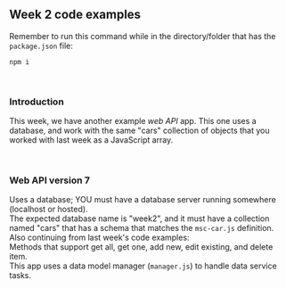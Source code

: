 ## Week 2 code examples

Remember to run this command while in the directory/folder that has the `package.json` file:

```
npm i
```

<br>

### Introduction

This week, we have another example *web API* app. This one uses a database, and work with the same "cars" collection of objects that you worked with last week as a JavaScript array. 

<br>

### Web API version 7

Uses a database; YOU must have a database server running somewhere (localhost or hosted).  
The expected database name is "week2", and it must have a collection named "cars" that has a schema that matches the `msc-car.js` definition.  
Also continuing from last week's code examples:  
Methods that support get all, get one, add new, edit existing, and delete item.  
This app uses a data model manager (<code>manager.js</code>) to handle data service tasks.  

<br>
